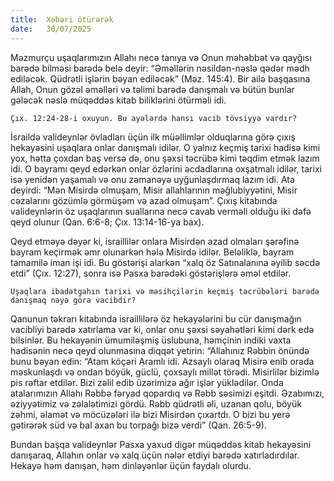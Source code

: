 ```yaml
---
title:  Xəbəri ötürərək
date:   30/07/2025
---
```


Məzmurçu uşaqlarımızın Allahı necə tanıya və Onun məhəbbət və qayğısı barədə bilməsi barədə belə deyir: “Əməllərin nəsildən-nəslə qədər mədh ediləcək. Qüdrətli işlərin bəyan ediləcək” (Məz. 145:4). Bir ailə başqasına Allah, Onun gözəl əməlləri və təlimi barədə danışmalı və bütün bunlar gələcək nəslə müqəddəs kitab biliklərini ötürməli idi.

`Çıx. 12:24-28-i oxuyun. Bu ayələrdə hansı vacib tövsiyyə vardır?`

İsraildə valideynlər övladları üçün ilk müəllimlər olduqlarına görə çıxış hekayəsini uşaqlara onlar danışmalı idilər. O yalnız keçmiş tarixi hadisə kimi yox, hətta çoxdan baş versə də, onu şəxsi təcrübə kimi təqdim etmək lazım idi. O bayramı qeyd edərkən onlar özlərini əcdadlarına oxşatmalı idilər, tarixi isə yenidən yaşamalı və onu zəmanəyə uyğunlaşdırmaq lazım idi. Ata deyirdi: “Mən Misirdə olmuşam, Misir allahlarının məğlubiyyətini, Misir cəzalarını gözümlə görmüşəm və azad olmuşam”. Çıxış kitabında valideynlərin öz uşaqlarının suallarına necə cavab verməli olduğu iki dəfə qeyd olunur (Qan. 6:6-8; Çıx. 13:14-16-ya bax).

Qeyd etməyə dəyər ki, israillilər onlara Misirdən azad olmaları şərəfinə bayram keçirmək əmr olunarkən hələ Misirdə idilər. Beləliklə, bayram tamamilə iman işi idi. Bu göstərişi alarkən “xalq öz Satınalanına əyilib səcdə etdi” (Çıx. 12:27), sonra isə Pasxa barədəki göstərişlərə əməl etdilər.

`Uşaqlara ibadətgahın tarixi və məsihçilərin keçmiş təcrübələri barədə danışmaq nəyə görə vacibdir?`

Qanunun təkrarı kitabında israillilərə öz hekayələrini bu cür danışmağın vacibliyi barədə xatırlama var ki, onlar onu şəxsi səyahətləri kimi dərk edə bilsinlər. Bu hekayənin ümumiləşmiş üslubuna, həmçinin indiki vaxta hadisənin necə qeyd olunmasına diqqət yetirin: “Allahınız Rəbbin önündə bunu bəyan edin: “Atam köçəri Aramlı idi. Azsaylı olaraq Misirə enib orada məskunlaşdı və ondan böyük, güclü, çoxsaylı millət törədi. Misirlilər bizimlə pis rəftar etdilər. Bizi zəlil edib üzərimizə ağır işlər yüklədilər. Onda atalarımızın Allahı Rəbbə fəryad qopardıq və Rəbb səsimizi eşitdi. Əzabımızı, əziyyətimiz və zəlalətimizi gördü. Rəbb qüdrətli əli, uzanan qolu, böyük zəhmi, əlamət və möcüzələri ilə bizi Misirdən çıxartdı. O bizi bu yerə gətirərək süd və bal axan bu torpağı bizə verdi” (Qan. 26:5-9).

Bundan başqa valideynlər Pasxa yaxud digər müqəddəs kitab hekayəsini danışaraq, Allahın onlar və xalq üçün nələr etdiyi barədə xatırladırdılar. Hekayə həm danışan, həm dinləyənlər üçün faydalı olurdu.